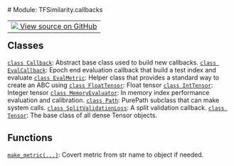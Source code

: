 <div itemscope itemtype="http://developers.google.com/ReferenceObject">
<meta itemprop="name" content="TFSimilarity.callbacks" />
<meta itemprop="path" content="Stable" />
</div>
# Module: TFSimilarity.callbacks
<!-- Insert buttons and diff -->
<table class="tfo-notebook-buttons tfo-api nocontent" align="left">
<td>
  <a target="_blank" href="https://github.com/tensorflow/similarity/blob/main/tensorflow_similarity/callbacks.py">
    <img src="https://www.tensorflow.org/images/GitHub-Mark-32px.png" />
    View source on GitHub
  </a>
</td>
</table>



## Classes
[`class Callback`](../TFSimilarity/callbacks/Callback.md): Abstract base class used to build new callbacks.
[`class EvalCallback`](../TFSimilarity/callbacks/EvalCallback.md): Epoch end evaluation callback that build a test index and evaluate
[`class EvalMetric`](../TFSimilarity/callbacks/EvalMetric.md): Helper class that provides a standard way to create an ABC using
[`class FloatTensor`](../TFSimilarity/callbacks/FloatTensor.md): Float tensor 
[`class IntTensor`](../TFSimilarity/callbacks/IntTensor.md): Integer tensor
[`class MemoryEvaluator`](../TFSimilarity/callbacks/MemoryEvaluator.md): In memory index performance evaluation and calibration.
[`class Path`](../TFSimilarity/callbacks/Path.md): PurePath subclass that can make system calls.
[`class SplitValidationLoss`](../TFSimilarity/callbacks/SplitValidationLoss.md): A split validation callback.
[`class Tensor`](../TFSimilarity/callbacks/Tensor.md): The base class of all dense Tensor objects.
## Functions
[`make_metric(...)`](../TFSimilarity/callbacks/make_metric.md): Covert metric from str name to object if needed.
